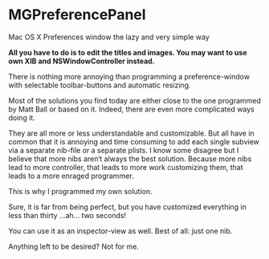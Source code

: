 MGPreferencePanel
=================

Mac OS X Preferences window the lazy and very simple way

**All you have to do is to edit the titles and images.
You may want to use own XIB and NSWindowController instead.**

There is nothing more annoying than programming a preference-window with selectable toolbar-buttons and automatic resizing.

Most of the solutions you find today are either close to the one programmed by Matt Ball or based on it. Indeed, there are even more complicated ways doing it.

They are all more or less understandable and customizable. But all have in common that it is annoying and time consuming to add each single subview via a separate nib-file or a separate plists. I know some disagree but I believe that more nibs aren‘t always the best solution. Because more nibs lead to more controller, that leads to more work customizing them, that leads to a more enraged programmer.

This is why I programmed my own solution.

Sure, it is far from being perfect, but you have customized everything in less than thirty …ah… two seconds!

You can use it as an inspector-view as well. Best of all: just one nib.

Anything left to be desired? Not for me.
